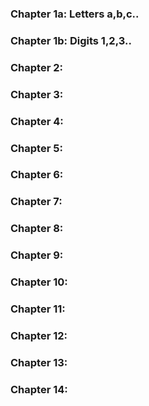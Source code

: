 ### Chapter 1a: Letters a,b,c..
### Chapter 1b: Digits 1,2,3..
### Chapter 2:
### Chapter 3:
### Chapter 4:
### Chapter 5:
### Chapter 6:
### Chapter 7:
### Chapter 8:
### Chapter 9:
### Chapter 10:
### Chapter 11:
### Chapter 12:
### Chapter 13:
### Chapter 14: 
